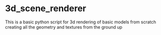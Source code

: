 # 3d_scene_renderer
This is a basic python script for 3d rendering of basic models from scratch creating all the geometry and textures from the ground up
